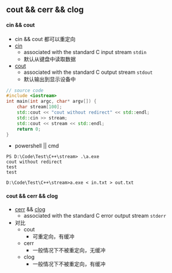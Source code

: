 ## cout && cerr && clog

#### cin && cout
* cin && cout 都可以重定向
* [cin](http://en.cppreference.com/w/cpp/io/cin)
    * associated with the standard C input stream `stdin`
    * 默认从键盘中读取数据
* [cout](http://en.cppreference.com/w/cpp/io/cout)
    * associated with the standard C output stream `stdout`
    * 默认输出到显示设备中
``` c++
// source code
#include <iostream>
int main(int argc, char* argv[]) {
	char stream[100];
	std::cout << "cout without redirect" << std::endl;
	std::cin >> stream;
	std::cout << stream << std::endl;
	return 0;
}
```
* powershell || cmd
``` shell
PS D:\Code\Test\C++\stream> .\a.exe
cout without redirect
test
test
```

``` shell
D:\Code\Test\C++\stream>a.exe < in.txt > out.txt
```

#### cout && cerr && clog
* [cerr](http://en.cppreference.com/w/cpp/io/cerr) && [clog](http://en.cppreference.com/w/cpp/io/clog)
    * associated with the standard C error output stream `stderr` 
* 对比
    * cout
        * 可重定向，有缓冲
    * cerr
        * 一般情况下不被重定向，无缓冲
    * clog
        * 一般情况下不被重定向，有缓冲
